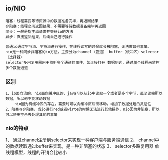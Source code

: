 ## io/NIO
    阻塞：线程需要等待资源中的数据准备完毕，再返回结果
    非阻塞：线程之间返回结果，不需要等待数据准备完毕再返回
    同步：一般是指主动请求并等待io的方法
    异步：直接返回结果，后续自己进行操作
    
    普通io通过字节流、字符流进行操作，在线程读写的时候就会被阻塞，无法做其他事情。
    nio是一种同步非阻塞的io方法，主要分为channel（管道） buffer（缓冲区）selector（选择器）
    selector多用复用器用于监听多个通道的事件，如连接打开 数据到达，通过单个线程来监控多个数据通道
    
### 区别
    1、io面向流的，nio面向缓冲区的，java可以从io中读取一个或者是多个字节，直至读完所以数据，所以他不能移动数据
        nio因为有缓冲区的存在，需要时可以向缓冲区后面移动，增加了数据处理的灵活性
    2、阻塞与非阻塞，当io进行red或者wirte的时候无法进行其他操作，nio因为非阻塞，所以可以使用空余去处理其他的事情
    
### nio的特点
   1、 通过channel注册到selector来实现一种客户端与服务端通信
   2、 channel中的数据读取通过buffer来实现，是一种非阻塞的状态
   3、 selector多路复用器  单线程模型，线程的开销会比较小
   
    
    
            